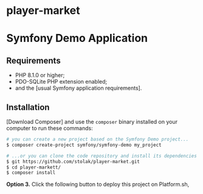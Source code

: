 # player-market

Symfony Demo Application
========================


Requirements
------------

  * PHP 8.1.0 or higher;
  * PDO-SQLite PHP extension enabled;
  * and the [usual Symfony application requirements].

Installation
------------


[Download Composer] and use the `composer` binary installed
on your computer to run these commands:

```bash
# you can create a new project based on the Symfony Demo project...
$ composer create-project symfony/symfony-demo my_project

# ...or you can clone the code repository and install its dependencies
$ git https://github.com/stolak/player-market.git
$ cd player-markett/
$ composer install
```

**Option 3.** Click the following button to deploy this project on Platform.sh,
